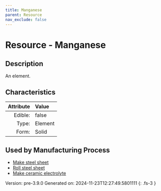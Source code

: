 ```yaml
---
title: Manganese
parent: Resource
nav_exclude: false
---
```

# Resource - Manganese

## Description
An element.

## Characteristics

| Attribute      | Value |
|--------:|:------|
|Edible:|false|
|Type:|Element|
|Form:|Solid|
 

## Used by Manufacturing Process

- [Make steel sheet](../process/make-steel-sheet.html)
- [Roll steel sheet](../process/roll-steel-sheet.html)
- [Make ceramic electrolyte](../process/make-ceramic-electrolyte.html)


    

Version: pre-3.9.0 Generated on: 2024-11-23T12:27:49.5801111
{: .fs-3 }
